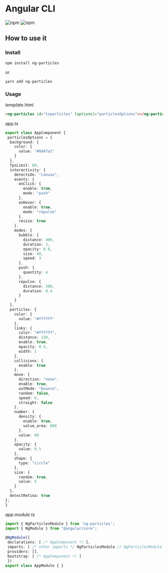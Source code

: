 # Angular CLI  
  
![npm](https://img.shields.io/npm/v/ng-particles) ![npm](https://img.shields.io/npm/dm/ng-particles)  
  
## How to use it  
  
### Install  
  
```shell script  
npm install ng-particles  
```  
  
or  
  
```shell script  
yarn add ng-particles  
```  
  
### Usage  
  
*template.html*  
  
```html  
<ng-particles id="tsparticles" [options]="particlesOptions"></ng-particles>  
```  
  
*app.ts*  
  
```typescript  
export class AppComponent {  
 particlesOptions = {
  background: {
    color: {
      value: "#0d47a1"
    }
  },
  fpsLimit: 60,
  interactivity: {
    detectsOn: "canvas",
    events: {
      onClick: {
        enable: true,
        mode: "push"
      },
      onHover: {
        enable: true,
        mode: "repulse"
      },
      resize: true
    },
    modes: {
      bubble: {
        distance: 400,
        duration: 2,
        opacity: 0.8,
        size: 40,
        speed: 3
      },
      push: {
        quantity: 4
      },
      repulse: {
        distance: 200,
        duration: 0.4
      }
    }
  },
  particles: {
    color: {
      value: "#ffffff"
    },
    links: {
      color: "#ffffff",
      distance: 150,
      enable: true,
      opacity: 0.5,
      width: 1
    },
    collisions: {
      enable: true
    },
    move: {
      direction: "none",
      enable: true,
      outMode: "bounce",
      random: false,
      speed: 6,
      straight: false
    },
    number: {
      density: {
        enable: true,
        value_area: 800
      },
      value: 80
    },
    opacity: {
      value: 0.5
    },
    shape: {
      type: "circle"
    },
    size: {
      random: true,
      value: 5
    }
  },
  detectRetina: true
};
}  
```  
  
*app.module.ts*  
  
```typescript  
import { NgParticlesModule } from 'ng-particles';  
import { NgModule } from "@angular/core";  
  
@NgModule({  
 declarations: [ /* AppComponent */ ],
 imports: [ /* other imports */ NgParticlesModule // NgParticlesModule is required ],
 providers: [],
 bootstrap: [ /* AppComponent */ ]
 })  
export class AppModule { }  
```  
